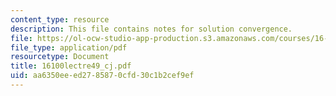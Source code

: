 ```yaml
---
content_type: resource
description: This file contains notes for solution convergence.
file: https://ol-ocw-studio-app-production.s3.amazonaws.com/courses/16-100-aerodynamics-fall-2005/aa6350eeed2785870cfd30c1b2cef9ef_16100lectre49_cj.pdf
file_type: application/pdf
resourcetype: Document
title: 16100lectre49_cj.pdf
uid: aa6350ee-ed27-8587-0cfd-30c1b2cef9ef
---
```

